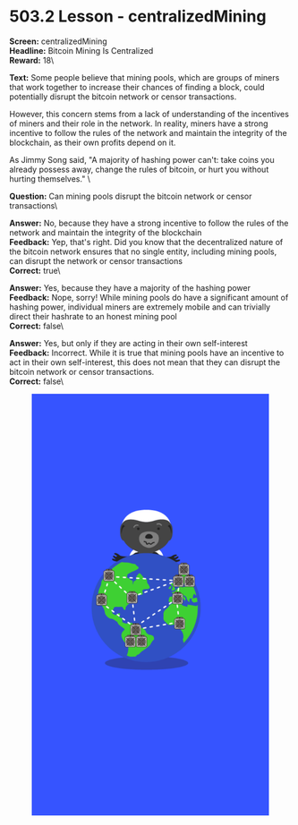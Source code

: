 # 503.2 Lesson - centralizedMining

**Screen:** centralizedMining\
**Headline:** Bitcoin Mining Is Centralized\
**Reward:** 18\

**Text:** Some people believe that mining pools, which are groups of miners that work together to increase their chances of finding a block, could potentially disrupt the bitcoin network or censor transactions.

However, this concern stems from a lack of understanding of the incentives of miners and their role in the network. In reality, miners have a strong incentive to follow the rules of the network and maintain the integrity of the blockchain, as their own profits depend on it.

As Jimmy Song said, &quot;A majority of hashing power can&#x27;t: take coins you already possess away, change the rules of bitcoin, or hurt you without hurting themselves.&quot;
\

**Question:** Can mining pools disrupt the bitcoin network or censor transactions\

**Answer:** No, because they have a strong incentive to follow the rules of the network and maintain the integrity of the blockchain\
**Feedback:** Yep, that&#x27;s right. Did you know that the decentralized nature of the bitcoin network ensures that no single entity, including mining pools, can disrupt the network or censor transactions\
**Correct:** true\

**Answer:** Yes, because they have a majority of the hashing power\
**Feedback:** Nope, sorry! While mining pools do have a significant amount of hashing power, individual miners are extremely mobile and can trivially direct their hashrate to an honest mining pool\
**Correct:** false\

**Answer:** Yes, but only if they are acting in their own self-interest\
**Feedback:** Incorrect. While it is true that mining pools have an incentive to act in their own self-interest, this does not mean that they can disrupt the bitcoin network or censor transactions.\
**Correct:** false\


<figure><img src="../.gitbook/assets/503-02.png" alt=""><figcaption></figcaption></figure>

